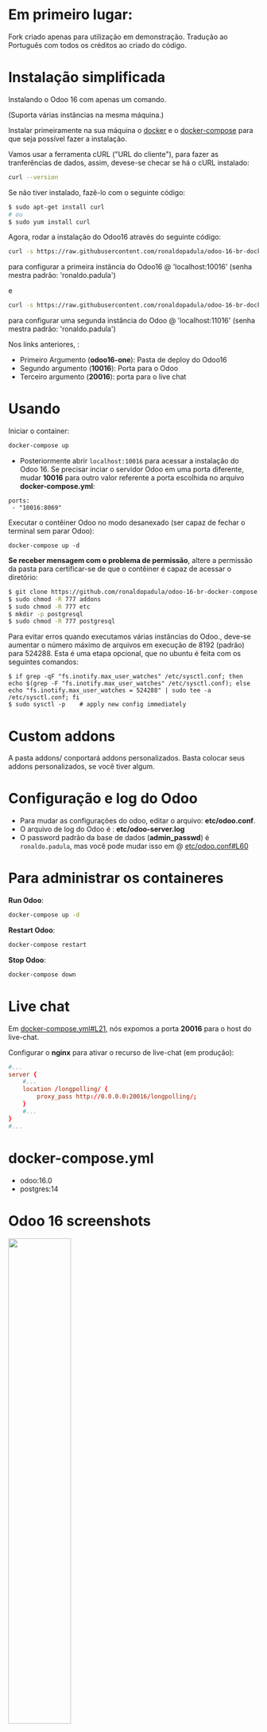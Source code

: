 # Em primeiro lugar:
Fork criado apenas para utilização em demonstração. Tradução ao Português com todos os créditos ao criado do código.

# Instalação simplificada

Instalando o Odoo 16 com apenas um comando.

(Suporta várias instâncias na mesma máquina.)


Instalar primeiramente na sua máquina o [docker](https://docs.docker.com/get-docker/) e o [docker-compose](https://docs.docker.com/compose/install/) para que seja possível fazer a instalação. 

Vamos usar a ferramenta cURL ("URL do cliente"), para fazer as tranferências de dados, assim, devese-se checar se há o cURL instalado:

``` bash
curl --version
```
Se não tiver instalado, fazê-lo com o seguinte código:

``` bash
$ sudo apt-get install curl
# ou
$ sudo yum install curl
```

Agora, rodar a instalação do Odoo16 através do seguinte código:

``` bash
curl -s https://raw.githubusercontent.com/ronaldopadula/odoo-16-br-docker-compose/master/instalar.sh | sudo bash -s odoo16-one 10016 20016
```

para configurar a primeira instância do Odoo16 @ 'localhost:10016' (senha mestra padrão: 'ronaldo.padula')

e

``` bash
curl -s https://raw.githubusercontent.com/ronaldopadula/odoo-16-br-docker-compose/master/instalar.sh | sudo bash -s odoo16-two 11016 21016
```

para configurar uma segunda instância do Odoo @ 'localhost:11016' (senha mestra padrão: 'ronaldo.padula')

Nos links anteriores, :
* Primeiro Argumento (**odoo16-one**): Pasta de deploy do Odoo16
* Segundo argumento (**10016**): Porta para o Odoo
* Terceiro argumento (**20016**): porta para o live chat

# Usando

Iniciar o container:
``` sh
docker-compose up
```

* Posteriormente abrir `localhost:10016` para acessar a instalação do Odoo 16. Se precisar inciar o servidor Odoo em uma porta diferente, mudar **10016** para outro valor referente a porta escolhida no arquivo **docker-compose.yml**:

```
ports:
 - "10016:8069"
```

Executar o contêiner Odoo no modo desanexado (ser capaz de fechar o terminal sem parar Odoo):

```
docker-compose up -d
```

**Se receber mensagem com o problema de permissão**, altere a permissão da pasta para certificar-se de que o contêiner é capaz de acessar o diretório:

``` sh
$ git clone https://github.com/ronaldopadula/odoo-16-br-docker-compose.git
$ sudo chmod -R 777 addons
$ sudo chmod -R 777 etc
$ mkdir -p postgresql
$ sudo chmod -R 777 postgresql
```

Para evitar erros quando executamos várias instâncias do Odoo., deve-se aumentar o número máximo de arquivos em execução de 8192 (padrão) para 524288. Esta é uma etapa opcional, que no ubuntu é feita com os seguintes comandos:

```
$ if grep -qF "fs.inotify.max_user_watches" /etc/sysctl.conf; then echo $(grep -F "fs.inotify.max_user_watches" /etc/sysctl.conf); else echo "fs.inotify.max_user_watches = 524288" | sudo tee -a /etc/sysctl.conf; fi
$ sudo sysctl -p    # apply new config immediately
```

# Custom addons

A pasta addons/ conportará addons personalizados. Basta colocar seus addons personalizados, se você tiver algum.

# Configuração e log do Odoo

* Para mudar as configurações do odoo, editar o arquivo: **etc/odoo.conf**.
* O arquivo de log do Odoo é : **etc/odoo-server.log**
* O password padrão da base de dados (**admin_passwd**) é `ronaldo.padula`, mas você pode mudar isso em @ [etc/odoo.conf#L60](/etc/odoo.conf#L60)

# Para administrar os containeres

**Run Odoo**:

``` bash
docker-compose up -d
```

**Restart Odoo**:

``` bash
docker-compose restart
```

**Stop Odoo**:

``` bash
docker-compose down
```

# Live chat

Em [docker-compose.yml#L21](docker-compose.yml#L21), nós expomos a porta **20016** para o host do live-chat.

Configurar o **nginx** para ativar o recurso de live-chat (em produção):

``` conf
#...
server {
    #...
    location /longpolling/ {
        proxy_pass http://0.0.0.0:20016/longpolling/;
    }
    #...
}
#...
```

# docker-compose.yml

* odoo:16.0
* postgres:14

# Odoo 16 screenshots

<img src="screenshots/odoo-16-welcome-screenshot.png" width="50%">

<img src="screenshots/odoo-16-apps-screenshot.png" width="100%">

<img src="screenshots/odoo-16-sales-screen.png" width="100%">

<img src="screenshots/odoo-16-product-form.png" width="100%">
